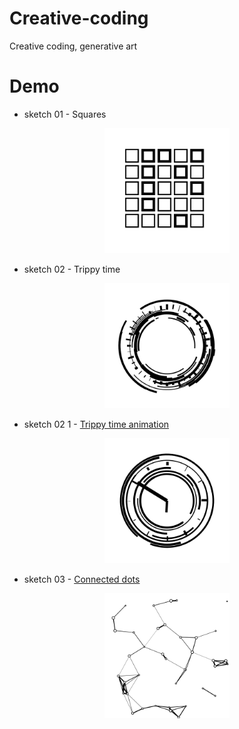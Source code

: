 # Creative-coding
Creative coding, generative art

# Demo
- sketch 01 - Squares
<p align="center"><img src="https://github.com/pavel-ship-it/creative-coding/blob/master/preview/sketch-01.png" width="200" title="Squares"></p>

- sketch 02 - Trippy time
<p align="center"><img src="https://github.com/pavel-ship-it/creative-coding/blob/master/preview/sketch-02.png" width="200" title="Trippy time"></p>

- sketch 02 1 - <a href="https://youtube.com/shorts/8dzQWFkS0dE?feature=share">Trippy time animation</a>

<p align="center"><img src="https://github.com/pavel-ship-it/creative-coding/blob/master/preview/sketch-02.1.png" width="200" title="Trippy time animation"></p>


- sketch 03 - <a href="https://youtube.com/shorts/t4bPVoJ_PKI?feature=share">Connected dots</a>

<p align="center"><img src="https://github.com/pavel-ship-it/creative-coding/blob/master/preview/sketch-03.png" width="200" title="Connected dots"></p>
